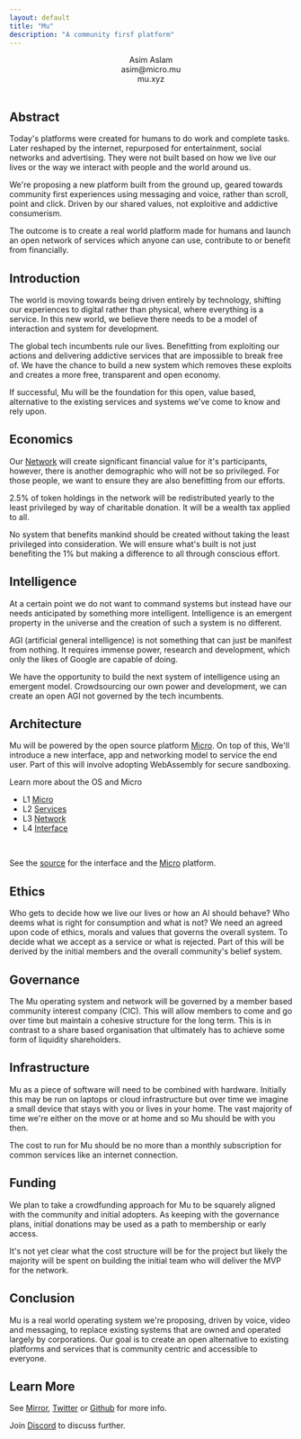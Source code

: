 ```yaml
---
layout: default
title: "Mu"
description: "A community firsf platform"
---
```

<center>
Asim Aslam<br>
asim@micro.mu<br>
mu.xyz<br>
</center>
<br>
<div id="abstract">
<h2>Abstract</h2>
<p>Today's platforms were created for humans to do work and complete tasks. Later reshaped by the internet, 
repurposed for entertainment, social networks and advertising. They were not built based on how we live 
our lives or the way we interact with people and the world around us.
</p>

<p>We're proposing a new platform built from the ground up, geared towards community first experiences using messaging and voice, rather than scroll, point and click. Driven by our shared values, not exploitive and addictive consumerism.
</p>

<p>The outcome is to create a real world platform made for humans and launch an open network of services 
which anyone can use, contribute to or benefit from financially.
</p>
</div>

<div id="blurb">
<h2>Introduction</h2>
<p>
The world is moving towards being driven entirely by technology, shifting our experiences to digital rather than 
physical, where everything is a service. In this new world, we believe there needs to be a model of interaction and system for
development.
</p>
<p>
The global tech incumbents rule our lives.
Benefitting from exploiting our actions and delivering addictive services that are impossible to break free of. We have the chance to 
build a new system which removes these exploits and creates a more free, transparent and open economy.
</p>
<p>
If successful, Mu will be the foundation for this open, value based, alternative to the existing services and systems 
we've come to know and rely upon.
</p>
</div>

<div id="blurb">
<h2>Economics</h2>

<p>
Our <a href="/network">Network</a> will create significant financial value for it's participants, however, there is another 
demographic who will not be so privileged. For those people, we want to ensure they are also benefitting from our efforts.
</p>

<p>
2.5% of token holdings in the network will be redistributed yearly to the least privileged by way of charitable donation. 
It will be a wealth tax applied to all.
</p>

<p>
No system that benefits mankind should be created without taking the least privileged into consideration. We will ensure what's 
built is not just benefiting the 1% but making a difference to all through conscious effort.
</p>
</div>

<div id="blurb">
<h2>Intelligence</h2>
<p>
At a certain point we do not want to command systems but instead have our needs anticipated by something more intelligent.
Intelligence is an emergent property in the universe and the creation of such a system is no different.
</p>
<p>
AGI (artificial general intelligence) is not something that can just be manifest from nothing. It requires immense power, 
research and development, which only the likes of Google are capable of doing. 
</p>
<p>
We have the opportunity to build the next system of intelligence using an emergent model. Crowdsourcing our own power
and development, we can create an open AGI not governed by the tech incumbents.
</p>
</div>

<div id="blurb">
<h2>Architecture</h2>
  <p>
  Mu will be powered by the open source platform <a href="https://micro.dev">Micro</a>. 
  On top of this, We'll introduce a new interface, app and networking model to service 
  the end user. Part of this will involve adopting WebAssembly for secure sandboxing.
  </p>
  <p>Learn more about the OS and Micro</p>

  <ul id="projects">
    <li>L1 <a href="/micro">Micro</a></li>
    <li>L2 <a href="/services">Services</a></li>
    <li>L3 <a href="/network">Network</a></li>
    <li>L4 <a href="/interface">Interface</a></li>
  </ul>
  <br>

  See the <a href="https://github.com/muxyz/mu">source</a> for the interface 
  and the <a href="https://github.com/micro">Micro</a> platform.
</div>

<div id="blurb">
<h2>Ethics</h2>
<p>
Who gets to decide how we live our lives or how an AI should behave? Who deems 
what is right for consumption and what is not? We need an agreed upon code of 
ethics, morals and values that governs the overall system. To decide what we 
accept as a service or what is rejected. Part of this will be derived by the 
initial members and the overall community's belief system. 
</p>
</div>

<div id="blurb">
<h2>Governance</h2>
<p>
The Mu operating system and network will be governed by a member based 
community interest company (CIC). This will allow members to come and go
over time but maintain a cohesive structure for the long term. This is in 
contrast to a share based organisation that ultimately has to 
achieve some form of liquidity shareholders.
</p>
</div>

<div id="blurb">
<h2>Infrastructure</h2>
<p>
Mu as a piece of software will need to be combined with hardware. Initially this may be 
run on laptops or cloud infrastructure but over time we imagine a small device
that stays with you or lives in your home. The vast majority of time we're either on 
the move or at home and so Mu should be with you then.
</p>
<p>The cost to run 
for Mu should be no more than a monthly subscription for common services like an internet 
connection.
</p>
</div>

<div id="blurb">
<h2>Funding</h2>
<p>
We plan to take a crowdfunding approach for Mu to be squarely aligned with the community 
and initial adopters. As keeping with the governance plans, initial donations may 
be used as a path to membership or early access. 
</p>
<p>It's not yet clear what the cost structure will be for the project  but likely the 
majority will be spent on building the initial team who will deliver the MVP for the network.
</p>
</div>

<div id="blurb">
<h2>Conclusion</h2>
Mu is a real world operating system we're proposing, driven by voice, video and messaging, to replace 
existing systems that are owned and operated largely by corporations. Our goal is to create an 
open alternative to existing platforms and services that is community centric and accessible to 
everyone.
</div>

<div id="blurb">
<h2>Learn More</h2>
  <p>
  See <a href="https://mirror.xyz/0x95A522981D68213E6F2190e187d42f9e53EE0873">Mirror</a>,
  <a href="https://twitter.com/mudotxyz">Twitter</a>
  or
  <a href="https://github.com/muxyz">Github</a> for more info.
  </p>
   <p>Join <a href="https://discord.gg/TBR9bRjd6Z">Discord</a> to discuss further.
  </p>
</div>

